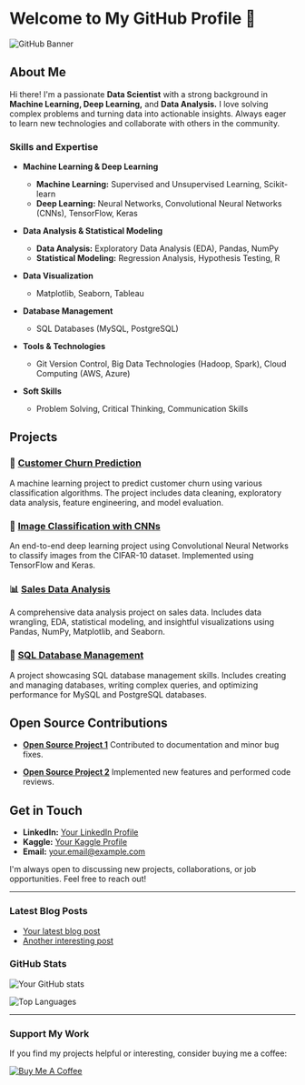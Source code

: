 # Welcome to My GitHub Profile 👋

![GitHub Banner](https://via.placeholder.com/1200x300.png?text=Welcome+to+My+GitHub+Profile)

## About Me

Hi there! I'm a passionate **Data Scientist** with a strong background in **Machine Learning, Deep Learning,** and **Data Analysis.** I love solving complex problems and turning data into actionable insights. Always eager to learn new technologies and collaborate with others in the community.

### Skills and Expertise

- **Machine Learning & Deep Learning**
  - **Machine Learning:** Supervised and Unsupervised Learning, Scikit-learn
  - **Deep Learning:** Neural Networks, Convolutional Neural Networks (CNNs), TensorFlow, Keras

- **Data Analysis & Statistical Modeling**
  - **Data Analysis:** Exploratory Data Analysis (EDA), Pandas, NumPy
  - **Statistical Modeling:** Regression Analysis, Hypothesis Testing, R

- **Data Visualization**
  - Matplotlib, Seaborn, Tableau

- **Database Management**
  - SQL Databases (MySQL, PostgreSQL)

- **Tools & Technologies**
  - Git Version Control, Big Data Technologies (Hadoop, Spark), Cloud Computing (AWS, Azure)

- **Soft Skills**
  - Problem Solving, Critical Thinking, Communication Skills

## Projects

### 🚀 [Customer Churn Prediction](https://github.com/yourusername/customer-churn-prediction)
A machine learning project to predict customer churn using various classification algorithms. The project includes data cleaning, exploratory data analysis, feature engineering, and model evaluation.

### 🌟 [Image Classification with CNNs](https://github.com/yourusername/image-classification-cnns)
An end-to-end deep learning project using Convolutional Neural Networks to classify images from the CIFAR-10 dataset. Implemented using TensorFlow and Keras.

### 📊 [Sales Data Analysis](https://github.com/yourusername/sales-data-analysis)
A comprehensive data analysis project on sales data. Includes data wrangling, EDA, statistical modeling, and insightful visualizations using Pandas, NumPy, Matplotlib, and Seaborn.

### 💾 [SQL Database Management](https://github.com/yourusername/sql-database-management)
A project showcasing SQL database management skills. Includes creating and managing databases, writing complex queries, and optimizing performance for MySQL and PostgreSQL databases.

## Open Source Contributions

- **[Open Source Project 1](https://github.com/someopensourceproject)**
  Contributed to documentation and minor bug fixes.

- **[Open Source Project 2](https://github.com/anotheropensourceproject)**
  Implemented new features and performed code reviews.

## Get in Touch

- **LinkedIn:** [Your LinkedIn Profile](https://www.linkedin.com/in/yourprofile/)
- **Kaggle:** [Your Kaggle Profile](https://www.kaggle.com/yourprofile)
- **Email:** your.email@example.com

I'm always open to discussing new projects, collaborations, or job opportunities. Feel free to reach out!

---

### Latest Blog Posts
<!-- BLOG-POST-LIST:START -->
- [Your latest blog post](https://yourblog.com/post1)
- [Another interesting post](https://yourblog.com/post2)
<!-- BLOG-POST-LIST:END -->

### GitHub Stats

![Your GitHub stats](https://github-readme-stats.vercel.app/api?username=yourusername&show_icons=true&theme=radical)

![Top Languages](https://github-readme-stats.vercel.app/api/top-langs/?username=yourusername&layout=compact&theme=radical)

---

### Support My Work

If you find my projects helpful or interesting, consider buying me a coffee:

[![Buy Me A Coffee](https://img.shields.io/badge/Buy%20Me%20A%20Coffee-Support%20My%20Work-orange?style=flat&logo=buy-me-a-coffee)](https://www.buymeacoffee.com/yourusername)
